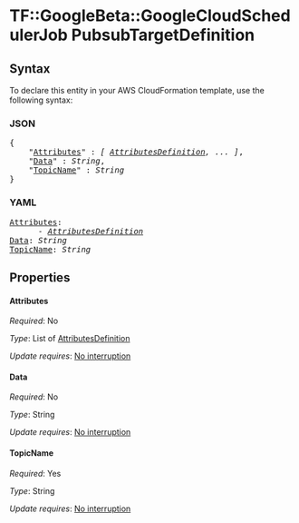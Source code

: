 # TF::GoogleBeta::GoogleCloudSchedulerJob PubsubTargetDefinition

## Syntax

To declare this entity in your AWS CloudFormation template, use the following syntax:

### JSON

<pre>
{
    "<a href="#attributes" title="Attributes">Attributes</a>" : <i>[ <a href="attributesdefinition.md">AttributesDefinition</a>, ... ]</i>,
    "<a href="#data" title="Data">Data</a>" : <i>String</i>,
    "<a href="#topicname" title="TopicName">TopicName</a>" : <i>String</i>
}
</pre>

### YAML

<pre>
<a href="#attributes" title="Attributes">Attributes</a>: <i>
      - <a href="attributesdefinition.md">AttributesDefinition</a></i>
<a href="#data" title="Data">Data</a>: <i>String</i>
<a href="#topicname" title="TopicName">TopicName</a>: <i>String</i>
</pre>

## Properties

#### Attributes

_Required_: No

_Type_: List of <a href="attributesdefinition.md">AttributesDefinition</a>

_Update requires_: [No interruption](https://docs.aws.amazon.com/AWSCloudFormation/latest/UserGuide/using-cfn-updating-stacks-update-behaviors.html#update-no-interrupt)

#### Data

_Required_: No

_Type_: String

_Update requires_: [No interruption](https://docs.aws.amazon.com/AWSCloudFormation/latest/UserGuide/using-cfn-updating-stacks-update-behaviors.html#update-no-interrupt)

#### TopicName

_Required_: Yes

_Type_: String

_Update requires_: [No interruption](https://docs.aws.amazon.com/AWSCloudFormation/latest/UserGuide/using-cfn-updating-stacks-update-behaviors.html#update-no-interrupt)


